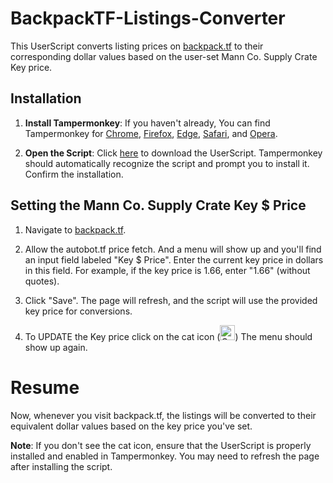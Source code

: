 # BackpackTF-Listings-Converter

This UserScript converts listing prices on [backpack.tf](https://backpack.tf/) to their corresponding dollar values based on the user-set Mann Co. Supply Crate Key price.

## Installation

1. **Install Tampermonkey**: If you haven't already, You can find Tampermonkey for [Chrome](https://chrome.google.com/webstore/detail/tampermonkey/dhdgffkkebhmkfjojejmpbldmpobfkfo), [Firefox](https://addons.mozilla.org/en-US/firefox/addon/tampermonkey/), [Edge](https://www.microsoft.com/en-us/p/tampermonkey/9nblggh5162s), [Safari](https://apps.apple.com/us/app/tampermonkey/id1482490089), and [Opera](https://addons.opera.com/en/extensions/details/tampermonkey-beta/).

2. **Open the Script**: Click [here](https://github.com/DaSimple619/BackpackTF-Listings-Converter/raw/main/userscript.user.js) to download the UserScript. Tampermonkey should automatically recognize the script and prompt you to install it. Confirm the installation.

## Setting the Mann Co. Supply Crate Key $ Price

1. Navigate to [backpack.tf](https://backpack.tf/).

2. Allow the autobot.tf price fetch. And a menu will show up and you'll find an input field labeled "Key $ Price". Enter the current key price in dollars in this field. For example, if the key price is 1.66, enter "1.66" (without quotes).

3. Click "Save". The page will refresh, and the script will use the provided key price for conversions.

4. To UPDATE the Key price click on the cat icon (<img src="https://community.cloudflare.steamstatic.com/economy/image/i0CoZ81Ui0m-9KwlBY1L_18myuGuq1wfhWSIYhY_9XEDYOMNRBsMoGuuOgceXob50kaxV_PHjMO1MHaEqgAmo9Sluha-FkTznMSxrnFf6qevMP1sc_bEDzfFk7pw6OA4S3vkxEt04G3UnNn9bzvJObtcxna3/96fx96f?allow_animated=1" alt="Cat Icon" width="24" height="24">) The menu should show up again.

# Resume

Now, whenever you visit backpack.tf, the listings will be converted to their equivalent dollar values based on the key price you've set.

**Note**: If you don't see the cat icon, ensure that the UserScript is properly installed and enabled in Tampermonkey. You may need to refresh the page after installing the script.
